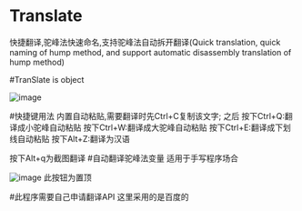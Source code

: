 # Translate
快捷翻译,驼峰法快速命名,支持驼峰法自动拆开翻译(Quick translation, quick naming of hump method, and support automatic disassembly translation of hump method)


#TranSlate is object

![image](https://user-images.githubusercontent.com/75463215/203544999-ce0da346-32cd-4dcd-a5b9-248e56f44682.png)

#快捷键用法
内置自动粘贴,需要翻译时先Ctrl+C复制该文字;
之后
按下Ctrl+Q:翻译成小驼峰自动粘贴
按下Ctrl+W:翻译成大驼峰自动粘贴
按下Ctrl+E:翻译成下划线自动粘贴
按下Alt+Z:翻译为汉语

按下Alt+q为截图翻译
#自动翻译驼峰法变量 适用于手写程序场合


![image](https://user-images.githubusercontent.com/75463215/203545713-9ff583ca-5bc1-4282-8480-01d73a6914d9.png)
此按钮为置顶

#此程序需要自己申请翻译API 这里采用的是百度的




